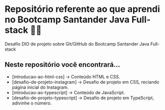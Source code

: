 # Repositório referente ao que aprendi no Bootcamp Santander Java Full-stack 🚀🚀
Desafio DIO de projeto sobre Git/GitHub do Bootcamp Santander Java Full-stack

## Neste repositório você encontrará...

- [introducao-ao-html-css] -> Conteúdo HTML e CSS.
- [desafio-de-projeto-instagram] -> Desafio de projeto em CSS, reciando página inicial do Instagram.
- [introducao-ao-typescript] -> Conteúdo de JavaScript.
- [desafio-de-projeto-typescript] -> Desafio de projeto em TypeScript, adivinhe o número.

